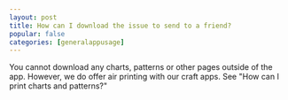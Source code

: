 ```yaml
---
layout: post
title: How can I download the issue to send to a friend?
popular: false
categories: [generalappusage]
---
```

You cannot download any charts, patterns or other pages outside of the app. However, we do offer air printing with our craft apps. See "How can I print charts and patterns?"
